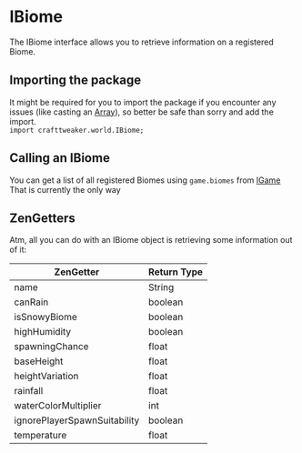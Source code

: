 # IBiome

The IBiome interface allows you to retrieve information on a registered Biome.

## Importing the package
It might be required for you to import the package if you encounter any issues (like casting an [Array](/AdvancedFunctions/Arrays_and_Loops)), so better be safe than sorry and add the import.  
`import crafttweaker.world.IBiome;`

## Calling an IBiome
You can get a list of all registered Biomes using `game.biomes` from [IGame](/Vanilla/Game/IGame)
That is currently the only way

## ZenGetters
Atm, all you can do with an IBiome object is retrieving some information out of it:

| ZenGetter                    | Return Type |
|------------------------------|-------------|
| name                         | String      |
| canRain                      | boolean     |
| isSnowyBiome                 | boolean     |
| highHumidity                 | boolean     |
| spawningChance               | float       |
| baseHeight                   | float       |
| heightVariation              | float       |
| rainfall                     | float       |
| waterColorMultiplier         | int         |
| ignorePlayerSpawnSuitability | boolean     |
| temperature                  | float       |

